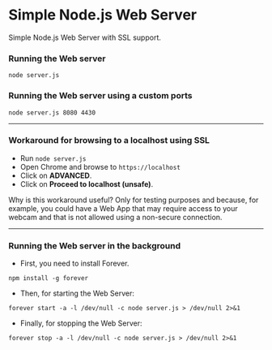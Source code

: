 # Simple Node.js Web Server

Simple Node.js Web Server with SSL support.

### Running the Web server

```
node server.js
```

### Running the Web server using a custom ports

```
node server.js 8080 4430
```

---

### Workaround for browsing to a localhost using SSL

- Run ```node server.js```
- Open Chrome and browse to ```https://localhost```
- Click on **ADVANCED**.
- Click on **Proceed to localhost (unsafe)**.

Why is this workaround useful? Only for testing purposes and because, for example, you could have a Web App that may require access to your webcam and that is not allowed using a non-secure connection.

---

### Running the Web server in the background

* First, you need to install Forever.
   
```
npm install -g forever
```

* Then, for starting the Web Server:

```
forever start -a -l /dev/null -c node server.js > /dev/null 2>&1
```

* Finally, for stopping the Web Server:

```
forever stop -a -l /dev/null -c node server.js > /dev/null 2>&1
```
